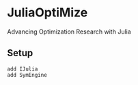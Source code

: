 # JuliaOptiMize
 Advancing Optimization Research with Julia

## Setup

```
add IJulia
add SymEngine
```